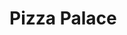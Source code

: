 # Pizza Palace

<!-- Delani Studio is a fictional studio that offers Software Development services,
to it's esteemed clientelle.The services vary depending on what one wants.

## Technology used 
1)HTML<br>2)CSS<br>3)Bootstrap<br>4)Javascript<br>5)JQuery

## Visual


https://user-images.githubusercontent.com/71633148/148129911-db642f56-3de5-408b-babb-ce4f3633c30b.mp4



## Contributions
I'm open to contributions and learning
If you wish to do so Kindly
clone the github repo to your terminal and afterwards submit a pull request.

## Authors
Paul Munyao Mutiso

## Support and contact
Email:paulmunyao094@gmail.com

# MIT License
Copyright (c) (2022) (Paul Munyao Mutiso)<br>Permission is hereby granted, free of charge, to any person obtaining a copy
of this software and associated documentation files (the "Software"), to deal
in the Software without restriction, including without limitation the rights
to use, copy, modify, merge, publish, distribute, sublicense, and/or sell
copies of the Software, and to permit persons to whom the Software is
furnished to do so, subject to the following conditions:

The above copyright notice and this permission notice shall be included in all
copies or substantial portions of the Software.

THE SOFTWARE IS PROVIDED "AS IS", WITHOUT WARRANTY OF ANY KIND, EXPRESS OR
IMPLIED, INCLUDING BUT NOT LIMITED TO THE WARRANTIES OF MERCHANTABILITY,
FITNESS FOR A PARTICULAR PURPOSE AND NONINFRINGEMENT. IN NO EVENT SHALL THE
AUTHORS OR COPYRIGHT HOLDERS BE LIABLE FOR ANY CLAIM, DAMAGES OR OTHER
LIABILITY, WHETHER IN AN ACTION OF CONTRACT, TORT OR OTHERWISE, ARISING FROM,
OUT OF OR IN CONNECTION WITH THE SOFTWARE OR THE USE OR OTHER DEALINGS IN THE
SOFTWARE. -->